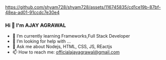 https://github.com/shyam728/shyam728/assets/116745835/cd1ce19b-87bf-48ea-ad01-91ccdc7e30e4



### Hi 👋 I'm AJAY AGRAWAL




- 🌱 I’m currently learning Frameworks,Full Stack Developer
- 🤔 I’m looking for help with ...
- 💬 Ask me about Nodejs, HTML, CSS, JS, REactjs
- 📫 How to reach me: officialajayagrawal@gmail.com



